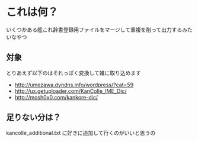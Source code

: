 
# これは何？

いくつかある艦これ辞書登録用ファイルをマージして重複を削って出力するみたいなやつ

## 対象
とりあえず以下のはそれっぽく変換して雑に取り込めます

 - http://umezawa.dyndns.info/wordpress/?cat=59
 - http://ux.getuploader.com/KanColle_IME_Dic/
 - http://mosh0x0.com/kankore-dic/

## 足りない分は？

kancolle_additional.txt に好きに追加して行くのがいいと思うの
